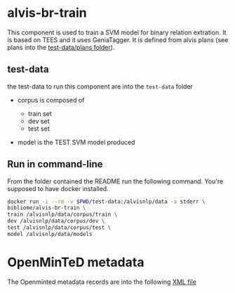 # alvis-br-train

This component is used to train a SVM model for binary relation extration. It is based on TEES and it uses GeniaTagger. It is defined from alvis plans (see plans into the [test-data/plans folder](test-data/plans)).

## test-data
the test-data to run this component are into the `test-data` folder
 
* corpus is composed of
	* train set
	* dev set
	* test set

* model is the TEST SVM  model produced

## Run in command-line

From the folder contained the README run the following command. You're supposed to have docker installed.
```sh
docker run -i --rm -v $PWD/test-data:/alvisnlp/data -a stderr \
bibliome/alvis-br-train \ 
train /alvisnlp/data/corpus/train \
dev /alvisnlp/data/corpus/dev \
test /alvisnlp/data/corpus/test \
model /alvisnlp/data/models
```

# OpenMinTeD metadata

The Openminted metadata records are into the following [XML file](alvis-br-train.metadata.omtd)
